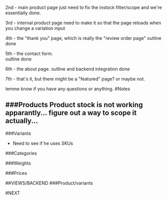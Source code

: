 
2nd - main product page
just need to fix the instock filter/scope and we're essentially done.

3rd - internal product page 
need to make it so that the page reloads when you change a variation input

4th - the "thank you" page, which is really the "review order page"
outline done

5th - the contact form.  
outline done

6th - the about page. 
outline and backend integration done

7th - that's it, but there might be a "featured" page?  or maybe not.

lemme know if you have any questions or anything.
#Notes

###Products 
Product stock is not working apparantly... figure out a way to scope it actually...
-
###Variants
- Need to see if he uses SKUs

###Categories

###Weights

###Prices


##VIEWS/BACKEND
###Product/variants

#NEXT 


